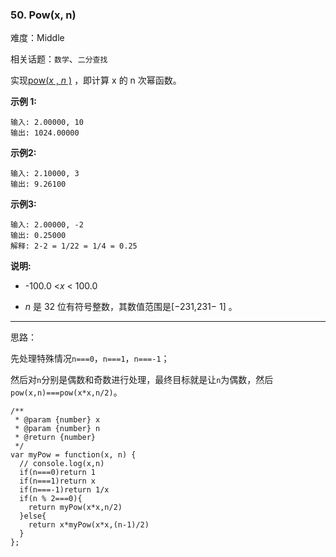 ### 50. Pow(x, n)

难度：Middle

相关话题：`数学`、`二分查找`

实现[pow(*x* , *n* )](https://www.cplusplus.com/reference/valarray/pow/)
，即计算 x 的 n 次幂函数。



**示例 1:** 



```
输入: 2.00000, 10
输出: 1024.00000
```


**示例2:** 



```
输入: 2.10000, 3
输出: 9.26100
```


**示例3:** 



```
输入: 2.00000, -2
输出: 0.25000
解释: 2-2 = 1/22 = 1/4 = 0.25
```


**说明:** 




* -100.0 <*x* < 100.0

* *n* 是 32 位有符号整数，其数值范围是[&minus;231,231&minus; 1] 。






-----

思路：

先处理特殊情况`n===0`，`n===1`，`n===-1`；

然后对`n`分别是偶数和奇数进行处理，最终目标就是让`n`为偶数，然后`pow(x,n)===pow(x*x,n/2)`。

```
/**
 * @param {number} x
 * @param {number} n
 * @return {number}
 */
var myPow = function(x, n) {
  // console.log(x,n)
  if(n===0)return 1
  if(n===1)return x
  if(n===-1)return 1/x
  if(n % 2===0){
    return myPow(x*x,n/2)
  }else{
    return x*myPow(x*x,(n-1)/2)
  }
};
```

